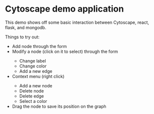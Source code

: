 # Cytoscape demo application

This demo shows off some basic interaction between Cytoscape, react, flask, and mongodb.

Things to try out:

<p>
    <ul>
    <li>Add node through the form</li>
    <li>Modify a node (click on it to select) through the form</li>
    <ul>
        <li>Change label </li>
        <li>Change color</li>
        <li>Add a new edge</li>
    </ul>
    <li>Context menu (right click)</li>
    <ul>
        <li>Add a new node </li>
        <li>Delete node</li>
        <li>Delete edge</li>
        <li>Select a color</li>
    </ul>
    <li>Drag the node to save its position on the graph</li>
    </ul>
</p>
